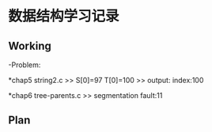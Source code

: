 # 数据结构学习记录

## Working
-Problem:

*chap5 string2.c >> S[0]=97 T[0]=100 >> output: index:100

*chap6 tree-parents.c >> segmentation fault:11

## Plan


